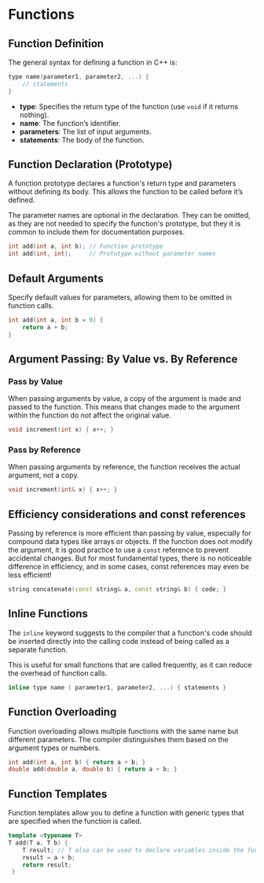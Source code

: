 # Functions

## Function Definition

The general syntax for defining a function in C++ is:

```cpp
type name(parameter1, parameter2, ...) {
    // statements
}
```

- **type**: Specifies the return type of the function (use `void` if it returns nothing).
- **name**: The function’s identifier.
- **parameters**: The list of input arguments.
- **statements**: The body of the function.

## Function Declaration (Prototype)

A function prototype declares a function's return type and parameters without defining its body. This allows the function to be called before it’s defined.

The parameter names are optional in the declaration. They can be omitted, as they are not needed to specify the function's prototype, but they it is common to include them for documentation purposes.

```cpp
int add(int a, int b); // Function prototype
int add(int, int);     // Prototype without parameter names
```

## Default Arguments

Specify default values for parameters, allowing them to be omitted in function calls.

```cpp
int add(int a, int b = 0) {
    return a + b;
}
```

## Argument Passing: By Value vs. By Reference

### Pass by Value

When passing arguments by value, a copy of the argument is made and passed to the function.
This means that changes made to the argument within the function do not affect the original value.

```cpp
void increment(int x) { x++; }

```

### Pass by Reference

When passing arguments by reference, the function receives the actual argument, not a copy.

```cpp
void increment(int& x) { x++; }
```

## Efficiency considerations and const references

Passing by reference is more efficient than passing by value, especially for compound data types like arrays or objects.
If the function does not modify the argument, it is good practice to use a `const` reference to prevent accidental changes.
But for most fundamental types, there is no noticeable difference in efficiency, and in some cases, const references may even be less efficient!

```cpp
string concatenate(const string& a, const string& b) { code; }
```

## Inline Functions

The `inline` keyword suggests to the compiler that a function's code should be inserted directly into the calling code instead of being called as a separate function.

This is useful for small functions that are called frequently, as it can reduce the overhead of function calls.

```cpp
inline type name ( parameter1, parameter2, ...) { statements }
```

## Function Overloading

Function overloading allows multiple functions with the same name but different parameters. The compiler distinguishes them based on the argument types or numbers.

```cpp
int add(int a, int b) { return a + b; }
double add(double a, double b) { return a + b; }
```

## Function Templates

Function templates allow you to define a function with generic types that are specified when the function is called.

```cpp
template <typename T>
T add(T a, T b) {
    T result; // T also can be used to declare variables inside the function
    result = a + b;
    return result;
 }
```
